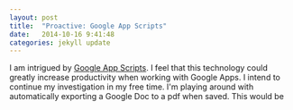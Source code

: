```yaml
---
layout: post
title:  "Proactive: Google App Scripts"
date:   2014-10-16 9:41:48
categories: jekyll update
---
```

I am intrigued by [Google App Scripts][googleAppScripts]. I feel that this technology could greatly increase productivity when working with Google Apps. I intend to continue my investigation in my free time. I'm playing around with automatically exporting a Google Doc to a pdf when saved. This would be 

[googleAppScripts]:      https://developers.google.com/apps-script/

